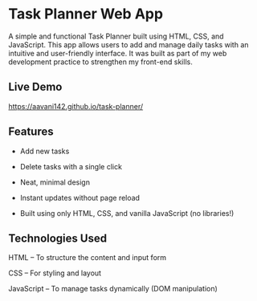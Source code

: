 # Task Planner Web App
A simple and functional Task Planner built using HTML, CSS, and JavaScript. This app allows users to add and manage daily tasks with an intuitive and user-friendly interface. It was built as part of my web development practice to strengthen my front-end skills.

## Live Demo
https://aavani142.github.io/task-planner/


 ## Features
- Add new tasks

- Delete tasks with a single click

- Neat, minimal design

- Instant updates without page reload

- Built using only HTML, CSS, and vanilla JavaScript (no libraries!)

## Technologies Used

HTML – To structure the content and input form

CSS – For styling and layout

JavaScript – To manage tasks dynamically (DOM manipulation)
